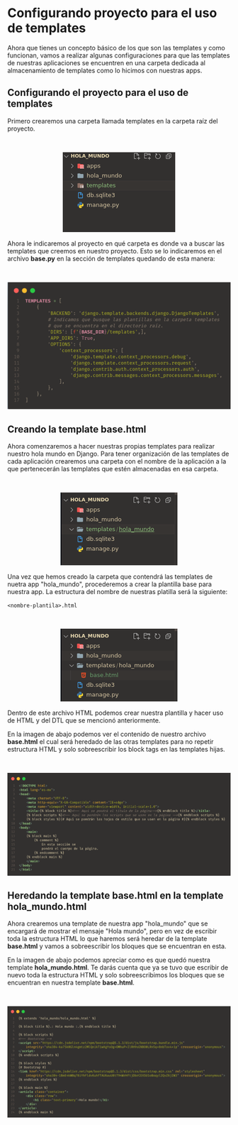 # Configurando proyecto para el uso de templates
Ahora que tienes un concepto básico de los que son las templates y como funcionan, vamos a realizar algunas configuraciones para que las templates de nuestras aplicaciones se encuentren en una carpeta dedicada al almacenamiento de templates como lo hicimos con nuestras apps.

## Configurando el proyecto para el uso de templates
Primero crearemos una carpeta llamada templates en la carpeta raíz del proyecto.

<br>
<p align="center">
  <a href="" rel="noopener">
 <img  src="./assets/templates_folder.png" alt="templates folder"></a>
</p>

Ahora le indicaremos al proyecto en qué carpeta es donde va a buscar las templates que creemos en nuestro proyecto. Esto se lo indicaremos en el archivo __base.py__ en la sección de templates quedando de esta manera:

<br>
<p align="center">
  <a href="" rel="noopener">
 <img  src="./assets/templates_settins.png" alt="templates settins"></a>
</p>

## Creando la template __base.html__
Ahora comenzaremos a hacer nuestras propias templates para realizar nuestro hola mundo en Django. Para tener organización de las templates de cada aplicación crearemos una carpeta con el nombre de la aplicación a la que pertenecerán las templates que estén almacenadas en esa carpeta.

<br>
<p align="center">
  <a href="" rel="noopener">
 <img  src="./assets/templates_hola.png" alt="templates hola"></a>
</p>

Una vez que hemos creado la carpeta que contendrá las templates de nuetra app "hola_mundo", procederemos a crear la plantilla base para nuestra app. La estructura del nombre de nuestras platilla será la siguiente:
```
<nombre-plantila>.html
```
<br>
<p align="center">
  <a href="" rel="noopener">
 <img  src="./assets/base_template.png" alt="base template"></a>
</p>

Dentro de este archivo HTML podemos crear nuestra plantilla y hacer uso de HTML y del DTL que se mencionó anteriormente.

En la imagen de abajo podemos ver el contenido de nuestro archivo __base.html__ el cual será heredado de las otras templates para no repetir estructura HTML y solo sobreescribir los block tags en las templates hijas.

<br>
<p align="center">
  <a href="" rel="noopener">
 <img  src="./assets/template_base.png" alt="template base"></a>
</p>

## Heredando la template __base.html__ en la template __hola_mundo.html__
Ahora crearemos una template de nuestra app "hola_mundo" que se encargará de mostrar el mensaje "Hola mundo", pero en vez de escribir toda la estructura HTML lo que haremos será heredar de la template __base.html__ y vamos a sobreescribir los bloques que se encuentran en esta.

En la imagen de abajo podemos apreciar como es que quedó nuestra template __hola_mundo.html__. Te darás cuenta que ya se tuvo que escribir de nuevo toda la estructura HTML y solo sobreescribimos los bloques que se encuentran en nuestra template __base.html__.

<br>
<p align="center">
  <a href="" rel="noopener">
 <img  src="./assets/template_hola.png" alt="template hola"></a>
</p>